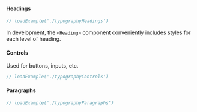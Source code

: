#### Headings

```jsx
// loadExample('./typographyHeadings')
```

In development, the [`<Heading>`](#heading) component conveniently includes styles for each level of heading.

#### Controls

Used for buttons, inputs, etc.

```jsx
// loadExample('./typographyControls')
```

#### Paragraphs

```jsx
// loadExample('./typographyParagraphs')
```
